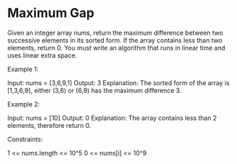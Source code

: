 # Maximum Gap

Given an integer array nums, return the maximum difference between two successive elements in its sorted form. If the array contains less than two elements, return 0.
You must write an algorithm that runs in linear time and uses linear extra space.

Example 1:

Input: nums = [3,6,9,1]
Output: 3
Explanation: The sorted form of the array is [1,3,6,9], either (3,6) or (6,9) has the maximum difference 3.

Example 2:

Input: nums = [10]
Output: 0
Explanation: The array contains less than 2 elements, therefore return 0.

Constraints:

1 <= nums.length <= 10^5
0 <= nums[i] <= 10^9
